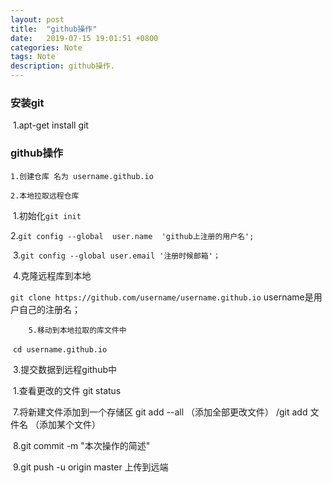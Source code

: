 ```yaml
---
layout: post
title:  "github操作"
date:   2019-07-15 19:01:51 +0800
categories: Note
tags: Note
description: github操作.
---
```

### 安装git

​	1.apt-get install git

### github操作

 	1.创建仓库 名为 username.github.io

 	2.本地拉取远程仓库

​			1.初始化`git init`

​			2.`git config --global  user.name  'github上注册的用户名';`

​			3.`git config --global user.email '注册时候邮箱'；`

​			4.克隆远程库到本地

​				`git clone https://github.com/username/username.github.io`     username是用户自己的注册名；

 	   	5.移动到本地拉取的库文件中

​				`cd username.github.io`

​		3.提交数据到远程github中

​			1.查看更改的文件 git status

​			7.将新建文件添加到一个存储区 git add --all （添加全部更改文件） /git add 文件名 （添加某个文件）

​			8.git commit -m "本次操作的简述"

​			9.git push -u origin master  上传到远端
